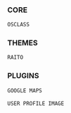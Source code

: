 ### CORE
```sh
OSCLASS
```

### THEMES
```sh
RAITO
```

### PLUGINS
```sh
GOOGLE MAPS
```
```sh
USER PROFILE IMAGE
```
